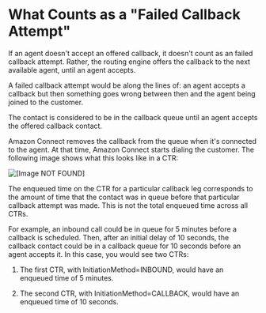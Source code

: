 # What Counts as a "Failed Callback Attempt"<a name="failed-callback-attempt"></a>

If an agent doesn't accept an offered callback, it doesn't count as an failed callback attempt\. Rather, the routing engine offers the callback to the next available agent, until an agent accepts\. 

A failed callback attempt would be along the lines of: an agent accepts a callback but then something goes wrong between then and the agent being joined to the customer\.

The contact is considered to be in the callback queue until an agent accepts the offered callback contact\.

Amazon Connect removes the callback from the queue when it's connected to the agent\. At that time, Amazon Connect starts dialing the customer\. The following image shows what this looks like in a CTR:

![\[Image NOT FOUND\]](http://docs.aws.amazon.com/connect/latest/adminguide/images/ctr-enqueue-and-dequeue.png)

The enqueued time on the CTR for a particular callback leg corresponds to the amount of time that the contact was in queue before that particular callback attempt was made\. This is not the total enqueued time across all CTRs\. 

For example, an inbound call could be in queue for 5 minutes before a callback is scheduled\. Then, after an initial delay of 10 seconds, the callback contact could be in a callback queue for 10 seconds before an agent accepts it\. In this case, you would see two CTRs:

1. The first CTR, with InitiationMethod=INBOUND, would have an enqueued time of 5 minutes\.

1. The second CTR, with InitiationMethod=CALLBACK, would have an enqueued time of 10 seconds\.